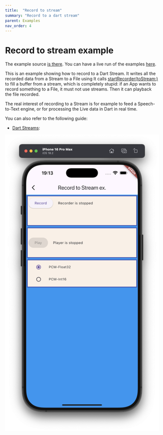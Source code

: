 ```yaml
---
title:  "Record to stream"
summary: "Record to a dart stream"
parent: Examples
nav_order: 4
---
```

# Record to stream example

The example source [is there](https://github.com/canardoux/taudio/blob/master/example/lib/recordToStream/record_to_stream_example.dart). You can have a live run of the examples [here](/live/index.html).

This is an example showing how to record to a Dart Stream. It writes all the recorded data from a Stream to a File using It calls [startRecorder(toStream:)](/api/public_fs_flutter_sound_recorder/FlutterSoundRecorder/startRecorder.html) to fill a buffer from a stream, which is completely stupid: if an App wants to record something to a File, it must not use streams.
Then it can playback the file recorded.

The real interest of recording to a Stream is for example to feed a
Speech-to-Text engine, or for processing the Live data in Dart in real time.
 
 You can also refer to the following guide: 
 - [Dart Streams](/tau/guides/guides_live_streams.html):

![screen shot](ScreenShots/RecordToStream.png)